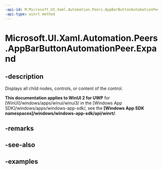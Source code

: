 ```yaml
---
-api-id: M:Microsoft.UI.Xaml.Automation.Peers.AppBarButtonAutomationPeer.Expand
-api-type: winrt method
---
```


<!-- Method syntax.
public void AppBarButtonAutomationPeer.Expand()
-->

# Microsoft.UI.Xaml.Automation.Peers.AppBarButtonAutomationPeer.Expand

## -description

Displays all child nodes, controls, or content of the control.

**This documentation applies to WinUI 2 for UWP** for [WinUI]/windows/apps/winui/winui3/ in the [Windows App SDK]/windows/apps/windows-app-sdk/, see the **[Windows App SDK namespaces]/windows/windows-app-sdk/api/winrt/**.

## -remarks

## -see-also

## -examples
